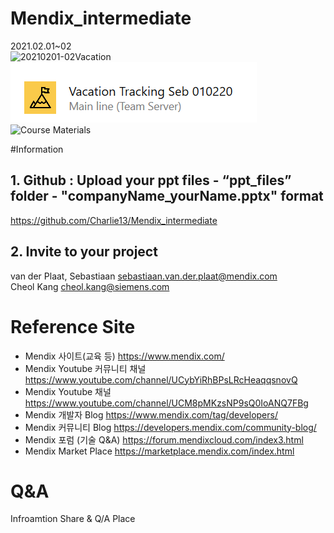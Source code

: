 # Mendix_intermediate
2021.02.01~02<br>
![20210201-02Vacation](https://github.com/Charlie13/Mendix_intermediate/blob/main/img/20210201-02Vacation.png)
![20210201-02Vacation.png](img/20210201-02Vacation.png)
![Course Materials](https://drive.google.com/drive/u/1/folders/1ucTgPYAGSxUZ1S2eP45czVKQqOjs-i37)

#Information
## 1. Github : Upload your ppt files - “ppt_files” folder - "companyName_yourName.pptx" format
https://github.com/Charlie13/Mendix_intermediate

## 2. Invite to your project
van der Plaat, Sebastiaan <sebastiaan.van.der.plaat@mendix.com><br>
Cheol Kang <cheol.kang@siemens.com>


# Reference Site
- Mendix 사이트(교육 등) https://www.mendix.com/
- Mendix Youtube 커뮤니티 채널 https://www.youtube.com/channel/UCybYiRhBPsLRcHeaqqsnovQ
- Mendix Youtube 채널 https://www.youtube.com/channel/UCM8pMKzsNP9sQ0IoANQ7FBg
- Mendix 개발자 Blog https://www.mendix.com/tag/developers/
- Mendix 커뮤니티 Blog https://developers.mendix.com/community-blog/
- Mendix 포럼 (기술 Q&A) https://forum.mendixcloud.com/index3.html
- Mendix Market Place https://marketplace.mendix.com/index.html

# Q&A
Infroamtion Share & Q/A Place
